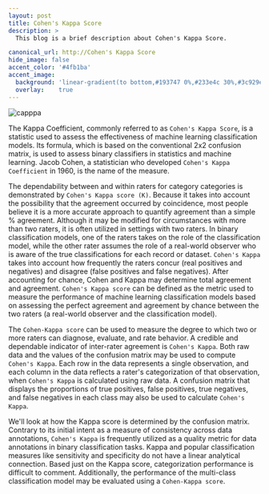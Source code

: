 ```yaml
---
layout: post
title: Cohen's Kappa Score
description: >
  This blog is a brief description about Cohen's Kappa Score.

canonical_url: http://Cohen's Kappa Score
hide_image: false
accent_color: '#4fb1ba'
accent_image:
  background: 'linear-gradient(to bottom,#193747 0%,#233e4c 30%,#3c929e 50%,#d5d5d4 70%,#cdccc8 100%)'
  overlay:    true
---
```


![capppa](https://user-images.githubusercontent.com/37147511/201522787-9fcc6a70-5068-4184-b016-bb8650536717.jpg)

The Kappa Coefficient, commonly referred to as `Cohen's Kappa Score`, is a statistic used to assess the effectiveness of machine learning classification models. Its formula, which is based on the conventional 2x2 confusion matrix, is used to assess binary classifiers in statistics and machine learning. Jacob Cohen, a statistician who developed `Cohen's Kappa Coefficient` in 1960, is the name of the measure. 

The dependability between and within raters for category categories is demonstrated by `Cohen's Kappa score (K)`. Because it takes into account the possibility that the agreement occurred by coincidence, most people believe it is a more accurate approach to quantify agreement than a simple % agreement. Although it may be modified for circumstances with more than two raters, it is often utilized in settings with two raters. In binary classification models, one of the raters takes on the role of the classification model, while the other rater assumes the role of a real-world observer who is aware of the true classifications for each record or dataset. `Cohen's Kappa` takes into account how frequently the raters concur (real positives and negatives) and disagree (false positives and false negatives). After accounting for chance, Cohen and Kappa may determine total agreement and agreement.
`Cohen's Kappa score` can be defined as the metric used to measure the performance of machine learning classification models based on assessing the perfect agreement and agreement by chance between the two raters (a real-world observer and the classification model).

The `Cohen-Kappa score` can be used to measure the degree to which two or more raters can diagnose, evaluate, and rate behavior. A credible and dependable indicator of inter-rater agreement is `Cohen's Kappa`. Both raw data and the values of the confusion matrix may be used to compute `Cohen's Kappa`. Each row in the data represents a single observation, and each column in the data reflects a rater's categorization of that observation, when `Cohen's Kappa` is calculated using raw data. A confusion matrix that displays the proportions of true positives, false positives, true negatives, and false negatives in each class may also be used to calculate `Cohen's Kappa`.

We'll look at how the Kappa score is determined by the confusion matrix. Contrary to its initial intent as a measure of consistency across data annotations, `Cohen's Kappa` is frequently utilized as a quality metric for data annotations in binary classification tasks. Kappa and popular classification measures like sensitivity and specificity do not have a linear analytical connection. Based just on the Kappa score, categorization performance is difficult to comment. Additionally, the performance of the multi-class classification model may be evaluated using a `Cohen-Kappa score`.


